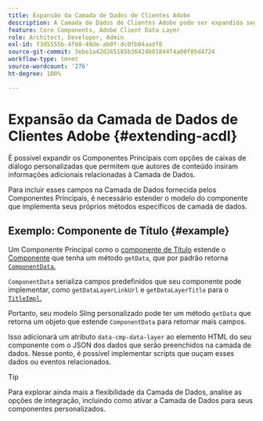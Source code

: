 ```yaml
---
title: Expansão da Camada de Dados de Clientes Adobe
description: A Camada de Dados de Clientes Adobe pode ser expandida seguindo alguns padrões básicos
feature: Core Components, Adobe Client Data Layer
role: Architect, Developer, Admin
exl-id: f3d5555b-4f08-49de-ab0f-dc0fb04aadf8
source-git-commit: 3ebe1a42d265185b36424b01844f4a00f05d4724
workflow-type: tm+mt
source-wordcount: '276'
ht-degree: 100%

---
```


# Expansão da Camada de Dados de Clientes Adobe {#extending-acdl}

É possível expandir os Componentes Principais com opções de caixas de diálogo personalizadas que permitem que autores de conteúdo insiram informações adicionais relacionadas à Camada de Dados.

Para incluir esses campos na Camada de Dados fornecida pelos Componentes Principais, é necessário estender o modelo do componente que implementa seus próprios métodos específicos de camada de dados.

## Exemplo: Componente de Título {#example}

Um Componente Principal como o [componente de Título](https://github.com/adobe/aem-core-wcm-components/blob/master/bundles/core/src/main/java/com/adobe/cq/wcm/core/components/models/Title.java) estende o [Componente](https://github.com/adobe/aem-core-wcm-components/blob/master/bundles/core/src/main/java/com/adobe/cq/wcm/core/components/models/Title.java) que tenha um método `getData`, que por padrão retorna [`ComponentData`.](https://github.com/adobe/aem-core-wcm-components/blob/master/bundles/core/src/main/java/com/adobe/cq/wcm/core/components/models/datalayer/ComponentData.java)

`ComponentData` serializa campos predefinidos que seu componente pode implementar, como `getDataLayerLinkUrl` e `getDataLayerTitle` para o [`TitleImpl`.](https://github.com/adobe/aem-core-wcm-components/blob/master/bundles/core/src/main/java/com/adobe/cq/wcm/core/components/internal/models/v1/TitleImpl.java)

Portanto, seu modelo Sling personalizado pode ter um método `getData` que retorna um objeto que estende `ComponentData` para retornar mais campos.

Isso adicionará um atributo `data-cmp-data-layer` ao elemento HTML do seu componente com o JSON dos dados que serão preenchidos na camada de dados. Nesse ponto, é possível implementar scripts que ouçam esses dados ou eventos relacionados.

>[!TIP]
>
>Para explorar ainda mais a flexibilidade da Camada de Dados, analise as opções de integração, incluindo como ativar a Camada de Dados para seus componentes personalizados.
